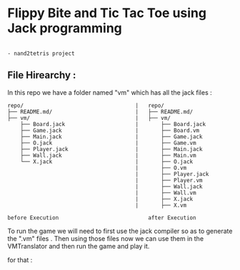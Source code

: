 # Flippy Bite and Tic Tac Toe using Jack programming 

                                                                             - nand2tetris project

## File Hirearchy :
In this repo we have a folder named "vm" which has all the jack files :

    repo/                                   |   repo/
    ├── README.md/                          |   ├── README.md/
    ├── vm/                                 |   ├── vm/
        ├── Board.jack                      |       ├── Board.jack   
        ├── Game.jack                       |       ├── Board.vm 
        ├── Main.jack                       |       ├── Game.jack 
        ├── O.jack                          |       ├── Game.vm 
        ├── Player.jack                     |       ├── Main.jack 
        ├── Wall.jack                       |       ├── Main.vm 
        └── X.jack                          |       ├── O.jack
                                            |       ├── O.vm
                                            |       ├── Player.jack
                                            |       ├── Player.vm
                                            |       ├── Wall.jack
                                            |       ├── Wall.vm
                                            |       ├── X.jack
                                            |       ├── X.vm

    before Execution                            after Execution

To run the game we will need to first use the jack compiler so as to generate the ".vm" files . Then using those files
now we can use them in the VMTranslator and then run the game and play it.

for that :

